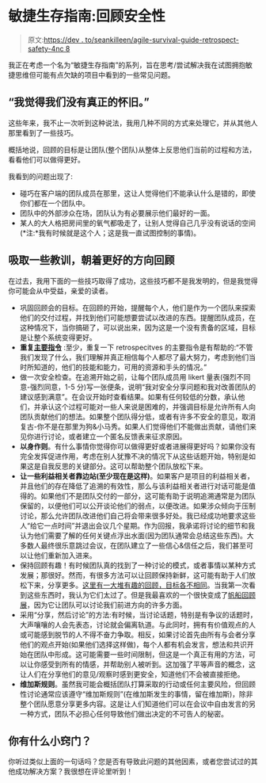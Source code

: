 # 敏捷生存指南:回顾安全性

> 原文:[https://dev . to/seankilleen/agile-survival-guide-retrospect-safety-4nc 8](https://dev.to/seankilleen/agile-survival-guide-retrospective-safety-4nc8)

我正在考虑一个名为“敏捷生存指南”的系列，旨在思考/尝试解决我在试图拥抱敏捷思维但可能有点欠缺的项目中看到的一些常见问题。

## “我觉得我们没有真正的怀旧。”

这些年来，我不止一次听到这种说法，我用几种不同的方式来处理它，并从其他人那里看到了一些技巧。

概括地说，回顾的目标是让团队(整个团队)从整体上反思他们当前的过程和方法，看看他们可以做得更好。

我看到的问题出现了:

*   碰巧在客户端的团队成员在那里，这让人觉得他们不能承认什么是错的，即使你们都在一个团队中。
*   团队中的外部涉众在场，团队认为有必要展示他们最好的一面。
*   某人的大人格把房间里的氧气都吸走了，让别人觉得自己几乎没有说话的空间(*注:*我有时候就是这个人；这是我一直试图控制的事情)。

## [](#some-lessons-learned-toward-better-retrospectives)吸取一些教训，朝着更好的方向回顾

在过去，我用下面的一些技巧取得了成功，这些技巧都不是我发明的，但是我觉得你可能会从中受益，亲爱的读者。

*   巩固回顾会的目标。在回顾的开始，提醒每个人，他们是作为一个团队来探索他们的交付过程，并找到他们可能想要尝试以改进的东西。提醒团队成员，在这种情况下，当你搞砸了，可以说出来，因为这是一个没有责备的区域，目标是让整个系统变得更好。
*   **重复[主要指令](http://www.funretrospectives.com/the-retrospective-prime-directive/)** :至少，重复一下 retrospecitves 的主要指令是有帮助的:“不管我们发现了什么，我们理解并真正相信每个人都尽了最大努力，考虑到他们当时所知道的，他们的技能和能力，可用的资源和手头的情况。”
*   做一次安全检查。在追溯开始之前，让每个团队成员用 likert 量表(强烈不同意-强烈同意，1-5 分)写一张便条，说明“我对安全分享问题和我对改善团队的建议感到满意”。在会议开始时查看结果。如果有任何较低的分数，承认他们，并承认这个过程可能对一些人来说是困难的，并强调目标是允许所有人向团队贡献他们的想法。如果整个团队得分低，或者有许多不安全的意见，取消复古-你不是在那里为狗&小马秀。如果人们觉得他们不能做出贡献，请他们来见你进行讨论，或者建立一个匿名反馈表来征求原因。
*   **以身作则**。有什么事情你觉得你可以做得更好或者进展得更好吗？如果你没有完全发挥促进作用，考虑在别人犹豫不决的情况下从这些话题开始，特别是如果这是自我反思的关键部分。这可以帮助整个团队放松下来。
*   **让一些利益相关者靠边站(至少现在是这样)**。如果客户是项目的利益相关者，并且他们的存在降低了追溯的有效性，那么与该利益相关者进行对话可能是值得的。如果他们不是团队交付的一部分，这可能有助于说明追溯通常是为团队保留的，以便他们可以公开谈论他们的弱点，以便改进。如果涉众倾向于压制讨论，那么允许团队改进他们自己将会带来很多好处。我已经成功地要求这些人“给它一点时间”并退出会议几个星期。作为回报，我承诺将讨论的细节和我认为他们需要了解的任何关键点浮出水面(因为团队通常会总结这些东西)。大多数人最终很乐意跳过会议，在团队建立了一些信心&信任之后，我们甚至可以让他们重新加入进来。
*   保持回顾有趣！有时候团队真的找到了一种讨论的模式，或者事情以某种方式发展；那很好。然而，有很多方法可以让回顾保持新鲜，这可能有助于人们放松下来，分享更多。[这里有一大堆有趣的回顾，目标各不相同](http://www.funretrospectives.com/)。当我第一次看到这些东西时，我认为它们太过了。但是我最喜欢的一个很快变成了[帆船回顾展](https://luis-goncalves.com/sailboat-exercise-sailboat-retrospective/)，因为它让团队可以讨论我们前进方向的许多方面。
*   采用“分享，然后讨论”的方法:有时候，当讨论话题，特别是有争议的话题时，大声嚷嚷的人会先表态，讨论就会偏离轨道。与此同时，拥有有价值观点的人或可能感到脱节的人不得不奋力争取。相反，如果讨论首先由所有与会者分享他们的观点开始(如果他们选择这样做)，每个人都有机会发言，想法和共识开始在团队中形成。这可能需要一些时间限制，但这是一个真正有用的方法，可以让你感受到所有的情感，并帮助别人被听到。这加强了平等声音的概念，这让人们在分享他们的意见/观察时感到更安全，知道他们不会被直接拒绝。
*   **维加斯规则**。虽然我可能会概括团队打算采取的行动或任何主要风险，但回顾性讨论通常应该遵守“维加斯规则”(在维加斯发生的事情，留在维加斯)，除非整个团队愿意分享更多内容。这是让人们知道他们可以在会议中自由发言的另一种方式，团队不必担心任何导致他们做出决定的不可告人的秘密。

## [](#what-are-your-tips)你有什么小窍门？

你听过类似上面的一句话吗？您是否有导致此问题的其他因素，或者您尝试过的其他成功解决方案？我很想在评论里听到！